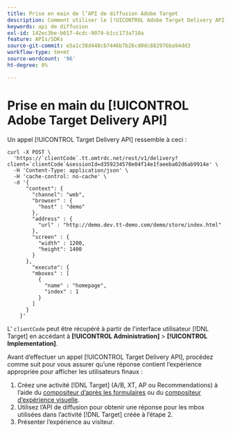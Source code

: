 ```yaml
---
title: Prise en main de l’API de diffusion Adobe Target
description: Comment utiliser le [!UICONTROL Adobe Target Delivery API] ?
keywords: api de diffusion
exl-id: 142ec3be-b017-4cdc-9079-b1cc173a710a
feature: APIs/SDKs
source-git-commit: e5a1c38d448cb7446b7b26cd0dc882976ba94dd3
workflow-type: tm+mt
source-wordcount: '96'
ht-degree: 0%

---
```


# Prise en main du [!UICONTROL Adobe Target Delivery API]

Un appel [!UICONTROL Target Delivery API] ressemble à ceci :

```
curl -X POST \
  'https://`clientCode`.tt.omtrdc.net/rest/v1/delivery?client=`clientCode`&sessionId=d359234570e04f14e1faeeba02d6ab9914e' \
  -H 'Content-Type: application/json' \
  -H 'cache-control: no-cache' \
  -d '{
      "context": {
        "channel": "web",
        "browser" : {
          "host" : "demo"
        },
        "address" : {
          "url" : "http://demo.dev.tt-demo.com/demo/store/index.html"
        },
        "screen" : {
          "width" : 1200,
          "height": 1400
        }
      },
        "execute": {
        "mboxes" : [
          {
            "name" : "homepage",
            "index" : 1
          }
        ]
      }
    }'
```

L’ `clientCode` peut être récupéré à partir de l’interface utilisateur [!DNL Target] en accédant à **[!UICONTROL Administration]** > **[!UICONTROL Implementation]**.

Avant d’effectuer un appel [!UICONTROL Target Delivery API], procédez comme suit pour vous assurer qu’une réponse contient l’expérience appropriée pour afficher les utilisateurs finaux :

1. Créez une activité [!DNL Target] (A/B, XT, AP ou Recommendations) à l’aide du [compositeur d’après les formulaires](https://experienceleague.adobe.com/docs/target/using/experiences/form-experience-composer.html?lang=fr) ou du [compositeur d’expérience visuelle](https://experienceleague.adobe.com/docs/target/using/experiences/vec/visual-experience-composer.html?lang=fr).
1. Utilisez l’API de diffusion pour obtenir une réponse pour les mbox utilisées dans l’activité [!DNL Target] créée à l’étape 2.
1. Présenter l’expérience au visiteur.
